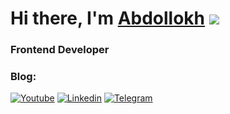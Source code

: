 # Hi there, I'm [Abdollokh](https://abdullokh.me) ![](https://github.com/abdullox0900)
### Frontend Developer

### Blog:
[![Youtube](https://img.shields.io/badge/-Youtube-090909?style=for-the-badge&logo=youtube&logoColor=FF0000)](https://www.youtube.com/channel/UCh4_4klA2PtblluTPQhhT1A)
[![Linkedin](https://img.shields.io/badge/-Linkedin-090909?style=for-the-badge&logo=linkedin&logoColor=0077B7)](https://www.linkedin.com/in/abdullokh-abdusalomov-8bb59b225/)
[![Telegram](https://img.shields.io/badge/-Telegram-090909?style=for-the-badge&logo=telegram&logoColor=27A0D9)](https://t.me/day_a_js)
